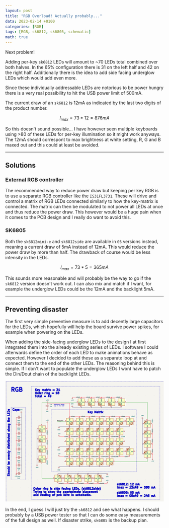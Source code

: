 ```yaml
---
layout: post
title: "RGB Overload! Actually probably..."
data: 2023-02-14 +0100
categories: [RGB]
tags: [RGB, sk6812, sk6805, schematic]
math: true
---
```


Next problem!

Adding per-key `sk6812` LEDs will amount to ~70 LEDs total combined over both halves. In the 65% configuration there is 31 on the left half and 42 on the right half.
Additionally there is the idea to add side facing underglow LEDs which would add even more.

Since these individually addressable LEDs are notorious to be power hungry there is a very real possibility to hit the USB power limit of 500mA.

The current draw of an `sk6812` is 12mA as indicated by the last two digits of the product number.

$$ I_{max} = 73*12 = 876 mA $$

So this doesn't sound possible... I have however seen multiple keyboards using >80 of these LEDs for per-key illumination so it might work anyways. The 12mA should correspont to max brightness at white setting, R, G and B maxed out and this could at least be avoided.

---
## Solutions

### External RGB controller
The recommended way to reduce power draw but keeping per key RGB is to use a separate RGB controller like the `IS31FL3731`. These will drive and control a matrix of RGB LEDs connected similarly to how the key-matrix is connected. The matrix can then be modulated to not power all LEDs at once and thus reduce the power draw. This however would be a huge pain when it comes to the PCB design and I really do want to avoid this.

### SK6805
Both the `sk6812mini-e` and `sk6812side` are available in `05` versions instead, meaning a current draw of 5mA instead of 12mA. This would reduce the power draw by more than half. The drawback of course would be less intensity in the LEDs.

$$ I_{max} = 73*5 = 365 mA $$

This sounds more reasonable and will probably be the way to go if the `sk6812` version doesn't work out. I can also mix and match if I want, for example the underglow LEDs could be the 12mA and the backlight 5mA.

---
## Preventing disaster

The first very simple preventive measure is to add decently large capacitors for the LEDs, which hopefully will help the board survive power spikes, for example when powering on the LEDs.

When adding the side-facing underglow LEDs to the design I at first integrated them into the already existing series of LEDs. I software I could afterwards define the order of each LED to make animations behave as expected. However I decided to add these as a separate loop at and connect them to the end of the other LEDs. The reasoning behind this is simple. If I don't want to populate the underglow LEDs I wont have to patch the Din/Dout chain of the backlight LEDs.

![RGB-matrix-sch](/assets/img/RGB-matrix-sch.png)  

In the end, I guess I will just try the `sk6812` and see what happens. I should probably by a USB power tester so that I can do some easy measurements of the full design as well. If disaster strike, `sk6805` is the backup plan.
